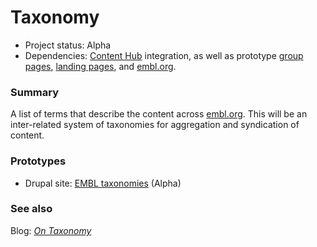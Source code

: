 # Taxonomy

- Project status: Alpha
- Dependencies: [Content Hub](content-hub.md) integration, as well as prototype [group pages](group-pages.md), [landing pages](landing-pages.md), and [embl.org](embl-org.md).

### Summary

A list of terms that describe the content across [embl.org](embl-org.md). This will be an inter-related system of taxonomies for aggregation and syndication of content. 

### Prototypes

- Drupal site: [EMBL taxonomies](http://dev-embl-taxonomies.pantheonsite.io/) (Alpha)


### See also

Blog: [*On Taxonomy*](https://blogs.embl.org/communications/2018/06/11/on-taxonomy/)
